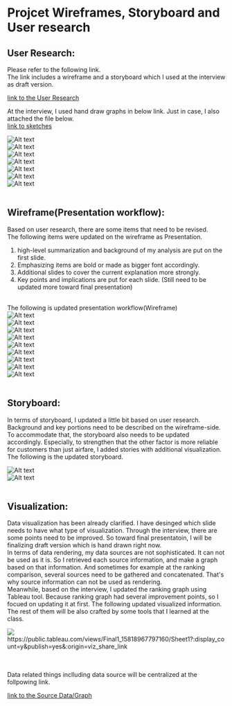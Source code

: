 # Projcet Wireframes, Storyboard and User research

## User Research:
Please refer to the following link.<br>
The link includes a wireframe and a storyboard which I used at the interview as draft version.<br> 

[Iink to the User Research](/User_Research.md)<br>

At the interview, I used hand draw graphs in below link.
Just in case, I also attached the file below.<br>
[Iink to sketches](/interview_draftGraph.md)<br>

![Alt text](/Data/Official_Rank.png)<br>
![Alt text](/Data/CS_ranking.png)<br>
![Alt text](/Data/Customer_selectionB.png)<br>
![Alt text](/Data/tripPlan0208.png)<br>
![Alt text](/Data/tripPlan0401.png)<br>
![Alt text](/Data/tripPlan0601.png)<br>
![Alt text](/Data/Customer_selectionG.png)<br><br>


## Wireframe(Presentation workflow):
Based on user research, there are some items that need to be revised.<br>
The following items were updated on the wireframe as Presentation.<br>
1. high-level summarization and background of my analysis are put on the first slide.
2. Emphasizing items are bold or made as bigger font accordingly.
3. Additional slides to cover the current explanation more strongly.
4. Key points and implications are put for each slide. (Still need to be updated more toward final presentation) <br><br>

The following is updated presentation workflow(Wireframe)<br>
![Alt text](/Data/Balsamiq1.png)<br>
![Alt text](/Data/Balsamiq2.png)<br>
![Alt text](/Data/Balsamiq3.png)<br>
![Alt text](/Data/Balsamiq4.png)<br>
![Alt text](/Data/Balsamiq5.png)<br>
![Alt text](/Data/Balsamiq6.png)<br>
![Alt text](/Data/Balsamiq7.png)<br>
![Alt text](/Data/Balsamiq8.png)<br>
![Alt text](/Data/Balsamiq9.png)<br><br>

## Storyboard:
In terms of storyboard, I updated a little bit based on user research.<br>
Background and key portions need to be described on the wireframe-side. To accommodate that, the storyboard also needs to be updated accordingly. Especially, to strengthen that the other factor is more reliable for customers than just airfare, I added stories with additional visualization.<br>
The following is the updated storyboard.<br>

![Alt text](/Data/Storyboard1.png)<br>
![Alt text](/Data/Storyboard2.png)<br><br>

## Visualization:
Data visualization has been already clarified. I have desinged which slide needs to have what type of visualization. Through the interview, there are some points need to be improved. So toward final presentatoin, I will be finalizing draft version which is hand drawn right now.<br>
In terms of data rendering, my data sources are not sophisticated. It can not be used as it is. So I retrieved each source information, and make a graph based on that information. And sometimes for example at the ranking comparison, several sources need to be gathered and concatenated. That's why source information can not be used as rendering.<br>
Meanwhile, based on the interview, I updated the ranking graph using Tableau tool. Because ranking graph had several improvement points, so I focued on updating it at first. The following updated visualized information.
The rest of them will be also crafted by some tools that I learned at the class.<br>

<div class='tableauPlaceholder' id='viz1581896909523' style='position: relative'><noscript><a href='#'><img alt=' ' src='https:&#47;&#47;public.tableau.com&#47;static&#47;images&#47;Fi&#47;Final1_15818967797160&#47;Sheet1&#47;1_rss.png' style='border: none' /></a></noscript><object class='tableauViz'  style='display:none;'><param name='host_url' value='https%3A%2F%2Fpublic.tableau.com%2F' /> <param name='embed_code_version' value='3' /> <param name='site_root' value='' /><param name='name' value='Final1_15818967797160&#47;Sheet1' /><param name='tabs' value='no' /><param name='toolbar' value='yes' /><param name='static_image' value='https:&#47;&#47;public.tableau.com&#47;static&#47;images&#47;Fi&#47;Final1_15818967797160&#47;Sheet1&#47;1.png' /> <param name='animate_transition' value='yes' /><param name='display_static_image' value='yes' /><param name='display_spinner' value='yes' /><param name='display_overlay' value='yes' /><param name='display_count' value='yes' /><param name='filter' value='publish=yes' /></object>
</div>https://public.tableau.com/views/Final1_15818967797160/Sheet1?:display_count=y&publish=yes&:origin=viz_share_link
<script type='text/javascript'>                    var divElement = document.getElementById('viz1581896909523');                    var vizElement = divElement.getElementsByTagName('object')[0];                    vizElement.style.width='100%';vizElement.style.height=(divElement.offsetWidth*0.75)+'px';                    var scriptElement = document.createElement('script');                    scriptElement.src = 'https://public.tableau.com/javascripts/api/viz_v1.js';                    vizElement.parentNode.insertBefore(scriptElement, vizElement);                </script>

<br><br>
Data related things inclluding data source will be centralized at the follpowing link.

[Iink to the Source Data/Graph](/dataSourceLink.md)<br>







